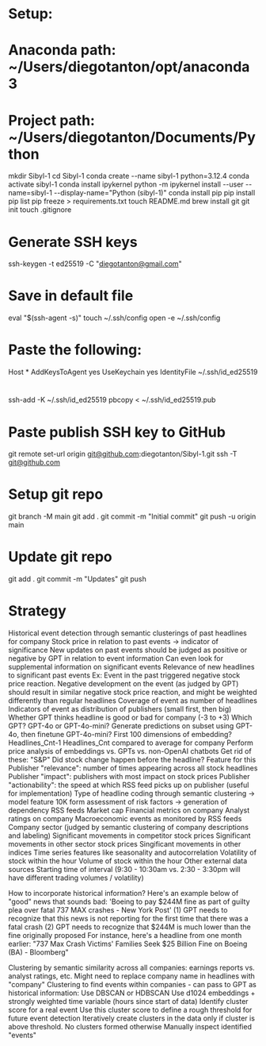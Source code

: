# Setup:

# Anaconda path: ~/Users/diegotanton/opt/anaconda3
# Project path: ~/Users/diegotanton/Documents/Python

mkdir Sibyl-1
cd Sibyl-1
conda create --name sibyl-1 python=3.12.4
conda activate sibyl-1
conda install ipykernel
python -m ipykernel install --user --name=sibyl-1 --display-name="Python (sibyl-1)"
conda install pip
pip install <packages>
pip list
pip freeze > requirements.txt
touch README.md
brew install git
git init
touch .gitignore

# Generate SSH keys
ssh-keygen -t ed25519 -C "diegotanton@gmail.com"
# Save in default file
eval "$(ssh-agent -s)"
touch ~/.ssh/config
open -e ~/.ssh/config
# Paste the following:
Host *
  AddKeysToAgent yes
  UseKeychain yes
  IdentityFile ~/.ssh/id_ed25519
#
ssh-add -K ~/.ssh/id_ed25519
pbcopy < ~/.ssh/id_ed25519.pub
# Paste publish SSH key to GitHub
git remote set-url origin git@github.com:diegotanton/Sibyl-1.git
ssh -T git@github.com

# Setup git repo
git branch -M main
git add .
git commit -m "Initial commit"
git push -u origin main

# Update git repo
git add .
git commit -m "Updates"
git push


# Strategy

Historical event detection through semantic clusterings of past headlines for company
    Stock price in relation to past events -> indicator of significance
    New updates on past events should be judged as positive or negative by GPT in relation to event information
        Can even look for supplemental information on significant events
    Relevance of new headlines to significant past events
    Ex: Event in the past triggered negative stock price reaction. Negative development on the event (as judged by GPT) should result in similar negative stock price reaction, and might be weighted differently than regular headlines
    Coverage of event as number of headlines
    Indicators of event as distribution of publishers (small first, then big)
Whether GPT thinks headline is good or bad for company (-3 to +3)
Which GPT? GPT-4o or GPT-4o-mini? Generate predictions on subset using GPT-4o, then finetune GPT-4o-mini?
First 100 dimensions of embedding?
Headlines_Cnt-1
Headlines_Cnt compared to average for company
Perform price analysis of embeddings vs. GPTs vs. non-OpenAI chatbots
Get rid of these: "S&amp;P"
Did stock change happen before the headline?
    Feature for this
Publisher "relevance": number of times appearing across all stock headlines
Publisher "impact": publishers with most impact on stock prices
Publisher "actionability": the speed at which RSS feed picks up on publisher (useful for implementation)
Type of headline coding through semantic clustering -> model feature
10K form assessment of risk factors -> generation of dependency RSS feeds
Market cap
Financial metrics on company
Analyst ratings on company
Macroeconomic events as monitored by RSS feeds
Company sector (judged by semantic clustering of company descriptions and labeling)
Significant movements in competitor stock prices
Significant movements in other sector stock prices
Singificant movements in other indices
Time series features like seasonality and autocorrelation
Volatility of stock within the hour
Volume of stock within the hour
Other external data sources
Starting time of interval (9:30 - 10:30am vs. 2:30 - 3:30pm will have different trading volumes / volatility)

How to incorporate historical information? Here's an example below of "good" news that sounds bad:
'Boeing to pay $244M fine as part of guilty plea over fatal 737 MAX crashes - New York Post'
(1) GPT needs to recognize that this news is not reporting for the first time that there was a fatal crash
(2) GPT needs to recognize that $244M is much lower than the fine originally proposed
For instance, here's a headline from one month earlier:
"737 Max Crash Victims' Families Seek $25 Billion Fine on Boeing (BA) - Bloomberg"

Clustering by semantic similarity across all companies: earnings reports vs. analyst ratings, etc.
    Might need to replace company name in headlines with "company"
Clustering to find events within companies - can pass to GPT as historical information:
    Use DBSCAN or HDBSCAN
    Use d1024 embeddings + strongly weighted time variable (hours since start of data)
    Identify cluster score for a real event
    Use this cluster score to define a rough threshold for future event detection
    Iteratively create clusters in the data only if cluster is above threshold. No clusters formed otherwise
    Manually inspect identified "events"